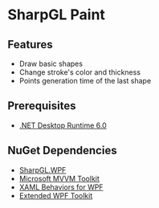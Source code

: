 # SharpGL Paint

## Features

- Draw basic shapes
- Change stroke's color and thickness
- Points generation time of the last shape

## Prerequisites

- [.NET Desktop Runtime 6.0](https://dotnet.microsoft.com/download/dotnet/6.0)

## NuGet Dependencies

- [SharpGL.WPF](https://github.com/dwmkerr/sharpgl)
- [Microsoft MVVM Toolkit](https://docs.microsoft.com/en-us/windows/communitytoolkit/mvvm/introduction)
- [XAML Behaviors for WPF](https://github.com/microsoft/XamlBehaviorsWpf)
- [Extended WPF Toolkit](https://github.com/xceedsoftware/wpftoolkit)
